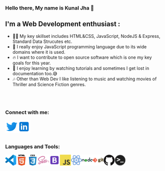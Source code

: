 ### Hello there, My name is Kunal Jha 👋

## I'm a Web Development enthusiast :

- 👨‍💻 My key skillset includes HTML&CSS, JavaScript, NodeJS & Express, Standard Data Strucutes etc.
- 🌟 I really enjoy JavaScript programming language due to its wide domains where it is used.
- 🔥 I want to contribute to open source software which is one my key goals for this year.
- 🎯 I enjoy learning by watching tutorials and sometimes I get lost in documentation too.😅
- 🎶 Other than Web Dev I like listening to music and watching movies of Thriller and Science Fiction genres.

<br />
<br />

### Connect with me:

[<img align="left" alt="Kunal Jha | Twitter" width="40px" src="./images/twitter.svg" />][twitter]
[<img align="left" alt="Kunal Jha | LinkedIn" width="40px" src="./images/linkedin.svg" />][linkedin]

<br />
<br />
<br />

### Languages and Tools:

<img align="left" alt="Visual Studio Code" width="35px" src="https://raw.githubusercontent.com/github/explore/80688e429a7d4ef2fca1e82350fe8e3517d3494d/topics/visual-studio-code/visual-studio-code.png" />

<img align="left" alt="HTML5" width="35px" src="https://raw.githubusercontent.com/github/explore/80688e429a7d4ef2fca1e82350fe8e3517d3494d/topics/html/html.png" />

<img align="left" alt="CSS3" width="35px" src="https://raw.githubusercontent.com/github/explore/80688e429a7d4ef2fca1e82350fe8e3517d3494d/topics/css/css.png" />

<img align="left" alt="Sass" width="35px" src="https://raw.githubusercontent.com/github/explore/80688e429a7d4ef2fca1e82350fe8e3517d3494d/topics/sass/sass.png" />

<img align="left" alt="Bootstrap" width="35px" src="./images/bootstrap.svg" />

<img align="left" alt="JavaScript" width="35px" src="https://raw.githubusercontent.com/github/explore/80688e429a7d4ef2fca1e82350fe8e3517d3494d/topics/javascript/javascript.png" />

<img align="left" alt="ReactJS" width="35px" src="./images/react.svg" />

<img align="left" alt="NodeJS" width="35px" src="./images/nodejs.svg" />

<img align="left" alt="Git" width="35px" src="https://raw.githubusercontent.com/github/explore/80688e429a7d4ef2fca1e82350fe8e3517d3494d/topics/git/git.png" />

<img align="left" alt="GitHub" width="35px" src="https://raw.githubusercontent.com/github/explore/78df643247d429f6cc873026c0622819ad797942/topics/github/github.png" />

<img align="left" alt="Terminal" width="35px" src="https://raw.githubusercontent.com/github/explore/80688e429a7d4ef2fca1e82350fe8e3517d3494d/topics/terminal/terminal.png" />

<br />
<br />

[twitter]: https://twitter.com/kunljha
[linkedin]: https://www.linkedin.com/in/kunljha/
